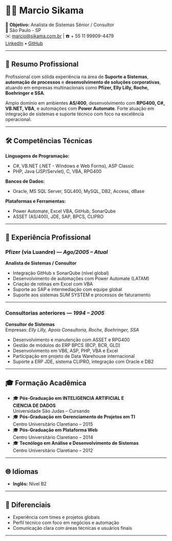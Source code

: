 # 👨‍💼 Marcio Sikama

🎯 **Objetivo:** Analista de Sistemas Sênior / Consultor  
📍 São Paulo - SP  
✉️ marcio@sikama.com.br | ☎️ + 55 11 99909-4479  
[LinkedIn](https://www.linkedin.com/in/m%C3%A1rcio-sikama-0054b9/) • [GitHub](https://github.com/msikama)

---

## 🧾 Resumo Profissional

Profissional com sólida experiência na área de **Suporte a Sistemas**, **automação de processos** e **desenvolvimento de soluções corporativas**, atuando em empresas multinacionais como **Pfizer, Elly Lilly, Roche, Boehringer e SSA**.

Amplo domínio em ambientes **AS/400**, desenvolvimento com **RPG400, C#, VB.NET, VBA**, e automações com **Power Automate**. Forte atuação em integração de sistemas e suporte técnico com foco na excelência operacional.

---

## 🛠️ Competências Técnicas

**Linguagens de Programação:**  
- C#, VB.NET (.NET - Windows e Web Forms), ASP Classic  
- PHP, Java (JSP/Servlet), C, VBA, RPG400  

**Bancos de Dados:**  
- Oracle, MS SQL Server, SQL400, MySQL, DB2, Access, dBase  

**Plataformas e Ferramentas:**  
- Power Automate, Excel VBA, GitHub, SonarQube  
- ASSET (AS/400), JDE, SAP, BPCS, CLIPRO  

---

## 💼 Experiência Profissional

### Pfizer (via Luandre) — *Ago/2005 – Atual*  
**Analista de Sistemas / Consultor**
- Integração GitHub x SonarQube (nível global)  
- Desenvolvimento de automações com Power Automate (LATAM)  
- Criação de rotinas em Excel com VBA  
- Suporte ao SAP e intermediação com equipe global  
- Suporte aos sistemas SUM SYSTEM e processos de faturamento  

---

### Consultorias anteriores — *1994 – 2005*  
**Consultor de Sistemas**  
Empresas: *Elly Lilly, Apoio Consultoria, Roche, Boehringer, SSA*  
- Desenvolvimento e manutenção com ASSET e RPG400  
- Gestão de módulos do ERP BPCS (BCP, BCR, GLD)  
- Desenvolvimento em VB6, ASP, PHP, VBA e Excel  
- Participação em projeto de Data Warehouse internacional  
- Suporte a ERP JDE, sistema CLIPRO, integração com Oracle e DB2

---

## 🎓 Formação Acadêmica

- 🎓 **Pós-Graduação em INTELIGENCIA ARTIFICIAL E CIENCIA DE DADOS**  
  Universidade São Judas – Cursando  
- 🎓 **Pós-Graduação em Gerenciamento de Projetos em TI**  
  Centro Universitário Claretiano – 2015  
- 🎓 **Pós-Graduação em Plataforma Web**  
  Centro Universitário Claretiano – 2014  
- 🎓 **Tecnólogo em Análise e Desenvolvimento de Sistemas**  
  Centro Universitário Claretiano – 2012  

---

## 🌐 Idiomas

- **Inglês:** Nível B2

---

## 🚀 Diferenciais

- Experiência com times e projetos globais  
- Perfil técnico com foco em negócios e automação  
- Comunicação clara com áreas técnicas e usuários finais  

---
